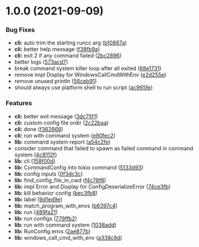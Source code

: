 # 1.0.0 (2021-09-09)


### Bug Fixes

* **cli:** auto trim the starting runcc arg ([b10867a](https://github.com/runcc-rs/runcc/commit/b10867ab70accc803d1ee8e47cd51026f2d22b4f))
* **cli:** better help message ([f38fb9a](https://github.com/runcc-rs/runcc/commit/f38fb9a378a8d738038e88344f4feeae13f18bbb))
* **cli:** exit 2 if any command failed ([2bc2896](https://github.com/runcc-rs/runcc/commit/2bc2896ff7223a46e929538b3c776e246c9df584))
* better logs ([573acd7](https://github.com/runcc-rs/runcc/commit/573acd73ce214c11e60d8635426cfc8ecabd8a8b))
* break command system killer loop after all exited ([68e1731](https://github.com/runcc-rs/runcc/commit/68e1731352e59940f469a0c29bd8ce119b8b5292))
* remove impl Display for WindowsCallCmdWithEnv ([e2d255e](https://github.com/runcc-rs/runcc/commit/e2d255e4952e161daa0bf68c0094551798eb85cb))
* remove unused println ([56ceb91](https://github.com/runcc-rs/runcc/commit/56ceb910c6ac924bfae30e5247814f6536dabede))
* should always use platform shell to run script ([ac965fe](https://github.com/runcc-rs/runcc/commit/ac965fe6698e35060ca92c4a9e00fd09db19a0ce))


### Features

* **cli:** better exit message ([3dc75f1](https://github.com/runcc-rs/runcc/commit/3dc75f12e039cb1e5e2b3b413fa24ed279c00f55))
* **cli:** custom config file ordir ([2c22baa](https://github.com/runcc-rs/runcc/commit/2c22baa8b87f98e8155e09f351866bcfa30b69e7))
* **cli:** done ([f362668](https://github.com/runcc-rs/runcc/commit/f3626688019fb37518360b6ecb5157baafac4a00))
* **cli:** run with command system ([e90fec2](https://github.com/runcc-rs/runcc/commit/e90fec247d3017cab27416205f68931c82b27b0b))
* **lib:** command system report ([a54c2fe](https://github.com/runcc-rs/runcc/commit/a54c2fe1a3651aa315b6e9f8043cad0c8925aba5))
* consider command that failed to spawn as failed command in command system ([4c8112f](https://github.com/runcc-rs/runcc/commit/4c8112f91cb987f007a9b470592b4b5830854fdb))
* **lib:** cli ([158f00d](https://github.com/runcc-rs/runcc/commit/158f00deda95cadda6712c20ff8d864503bf9a43))
* **lib:** CommandConfig into tokio command ([5133d93](https://github.com/runcc-rs/runcc/commit/5133d93567bd55821bc31161fdcd98f3fe610bda))
* **lib:** config inputs ([0f3dc3c](https://github.com/runcc-rs/runcc/commit/0f3dc3c21c36a1af91fc3e29b16c6d53fb516b86))
* **lib:** find_config_file_in_cwd ([f4c78f8](https://github.com/runcc-rs/runcc/commit/f4c78f8a5518bb09d4bce7ccf2821490aca255c8))
* **lib:** impl Error and Display for ConfigDeserializeError ([74ce3fb](https://github.com/runcc-rs/runcc/commit/74ce3fb9865db76466d8b7cc9614dff3d223a73a))
* **lib:** kill behavior config ([bec3fb8](https://github.com/runcc-rs/runcc/commit/bec3fb804f038a1f7b1894b0e78f301870d37218))
* **lib:** label ([9d1ed9e](https://github.com/runcc-rs/runcc/commit/9d1ed9e9456a11f527a7a7dd15633db231640ea9))
* **lib:** match_program_with_envs ([b6397c4](https://github.com/runcc-rs/runcc/commit/b6397c4765e6f0460c581d6cfef4b08a60db0fd2))
* **lib:** run ([489fa21](https://github.com/runcc-rs/runcc/commit/489fa21c3b7ddeea1f3ba16574215e9d03fa364f))
* **lib:** run configs ([779ffb2](https://github.com/runcc-rs/runcc/commit/779ffb24a093904423a95ca2652157fa38a9a90f))
* **lib:** run with command system ([1038add](https://github.com/runcc-rs/runcc/commit/1038add0e266128a97e0a8305f0cea15b2c6e517))
* **lib:** RunConfig.envs ([2ae877b](https://github.com/runcc-rs/runcc/commit/2ae877b2d1152ddf8190dbc70d3ff9ce3616abbb))
* **lib:** windows_call_cmd_with_env ([a338c9d](https://github.com/runcc-rs/runcc/commit/a338c9dfb9186acd9aee3b1da70b94ff192dfe09))
